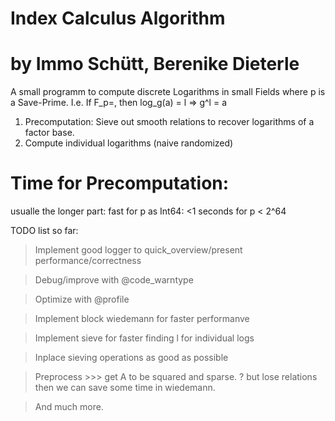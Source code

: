 # Index Calculus Algorithm
# by Immo Schütt, Berenike Dieterle

A small programm to compute discrete Logarithms in small Fields where p is a Save-Prime.
I.e. If   F_p=<g>, then log_g(a) = l => g^l = a  
 
1. Precomputation: Sieve out smooth relations to recover logarithms of a factor base.
2. Compute individual logarithms (naive randomized)

# Time for Precomputation:
usualle the longer part:
fast for p as Int64: <1 seconds for p < 2^64

TODO list so far:
 
> Implement good logger to quick_overview/present performance/correctness
 
> Debug/improve with @code_warntype 
 
> Optimize with  @profile
 
> Implement block wiedemann for faster performanve 
 
> Implement sieve for faster finding l for individual logs
 
> Inplace sieving operations as good as possible
 
> Preprocess >>> get A to be squared and sparse. ? but lose relations then we can save some time in wiedemann.
 
> And much more.
